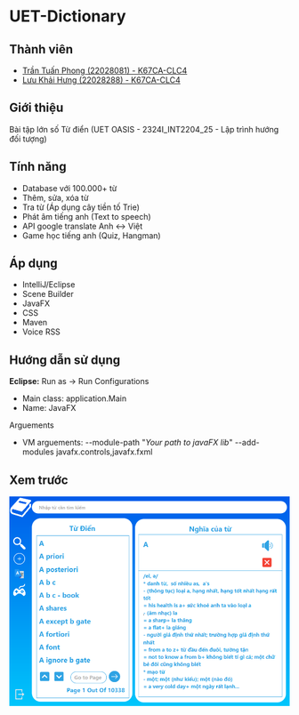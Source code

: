 # UET-Dictionary

## Thành viên

- [Trần Tuấn Phong (22028081) - K67CA-CLC4](https://github.com/Hancovirus)
- [Lưu Khải Hưng (22028288) - K67CA-CLC4](https://github.com/luukhaihung22028288)

## Giới thiệu

Bài tập lớn số Từ điển (UET OASIS - 2324I_INT2204_25 - Lập trình hướng đối tượng)

## Tính năng

- Database với 100.000+ từ
- Thêm, sửa, xóa từ
- Tra từ (Áp dụng cây tiền tố Trie)
- Phát âm tiếng anh (Text to speech)
- API google translate Anh <-> Việt
- Game học tiếng anh (Quiz, Hangman)

## Áp dụng

- IntelliJ/Eclipse
- Scene Builder
- JavaFX
- CSS
- Maven
- Voice RSS

## Hướng dẫn sử dụng

**Eclipse:** 
Run as -> Run Configurations
- Main class: application.Main
- Name: JavaFX

Arguements
- VM arguements: --module-path "*Your path to javaFX lib*" --add-modules javafx.controls,javafx.fxml

## Xem trước

![](src/main/resources/application/app/Icon/Preview.png)
